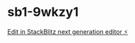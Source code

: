# sb1-9wkzy1

[Edit in StackBlitz next generation editor ⚡️](https://stackblitz.com/~/github.com/wc644144277/sb1-9wkzy1)